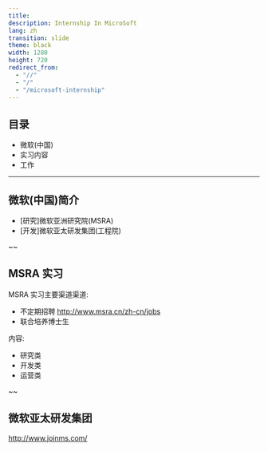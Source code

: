 ```yaml
---
title: 
description: Internship In MicroSoft
lang: zh
transition: slide
theme: black
width: 1280
height: 720
redirect_from:
  - "//"
  - "/"  
  - "/microsoft-internship"
---
```


## 目录

* 微软(中国)
* 实习内容
* 工作

--------
## 微软(中国)简介


* [研究]微软亚洲研究院(MSRA)
* [开发]微软亚太研发集团(工程院)


~~

## MSRA 实习

MSRA 实习主要渠道渠道:
* 不定期招聘 http://www.msra.cn/zh-cn/jobs
* 联合培养博士生

内容:
* 研究类
* 开发类
* 运营类

~~
## 微软亚太研发集团

 http://www.joinms.com/



